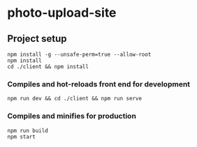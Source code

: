 # photo-upload-site

## Project setup

```
npm install -g --unsafe-perm=true --allow-root
npm install
cd ./client && npm install
```

### Compiles and hot-reloads front end for development

```
npm run dev && cd ./client && npm run serve
```

### Compiles and minifies for production

```
npm run build
npm start
```
